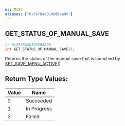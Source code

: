 ```yaml
---
ns: MISC
aliases: ["0x397baa01068baa96"]
---
```

## GET_STATUS_OF_MANUAL_SAVE

```c
// 0x397BAA01068BAA96
int GET_STATUS_OF_MANUAL_SAVE();
```

Returns the status of the manual save that is launched by [SET_SAVE_MENU_ACTIVE](#_0xC9BF75D28165FF77)()

## Return Type Values:
| Value | Name |
| --- | --- |
| 0 | Succeeded |
| 1 | In Progress |
| 2 | Failed |

